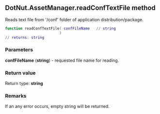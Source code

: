 ## DotNut.AssetManager.readConfTextFile method

Reads text file from '/conf' folder of application distribution/package.


```lua
function readConfTextFile( confFileName   // string
                         )
// returns: string
```


### Parameters

**confFileName** (**string**) - requested file name for reading.

### Return value

Return type: **string**



### Remarks

If an any error occurs, empty string will be returned.
